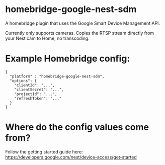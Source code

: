 # homebridge-google-nest-sdm

A homebridge plugin that uses the Google Smart Device Management API.

Currently only supports cameras.  Copies the RTSP stream directly from your Nest cam to Home, no transcoding.

# Example Homebridge config:

    {
      "platform" : "homebridge-google-nest-sdm",
      "options": {
        "clientId": "...",
        "clientSecret": "...",
        "projectId": "...",
        "refreshToken": "..."
      }
    }
    
# Where do the config values come from?

Follow the getting started guide here: https://developers.google.com/nest/device-access/get-started
